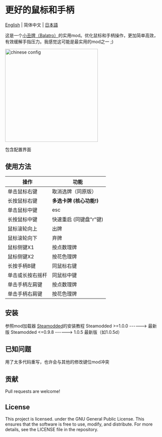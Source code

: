 # 更好的鼠标和手柄
[English](/README.md) | 简体中文 | [日本語](/README_JP.md)

这是一个[小丑牌（Balatro）](https://store.steampowered.com/app/2379780/Balatro/)的实用mod。优化鼠标和手柄操作，更加简单高效，有效缓解手指压力。我感觉这可能是最实用的mod之一 ;)

<img src="https://github.com/user-attachments/assets/3f1ce6bc-7fff-458f-afe7-0f88c2bded08" alt="chinese config" width="300" />

包含配置界面

## 使用方法
| 操作       | 功能               |
| -------- | ---------------- |
| 单击鼠标右键   | 取消选牌（同原版）      |
| 长按鼠标右键   | **多选卡牌 (核心功能!)** |
| 单击鼠标中键   | esc              |
| 长按鼠标中键   | 快速重启 (同键盘"r"键)   |
| 鼠标滚轮向上   | 出牌               |
| 鼠标滚轮向下   | 弃牌               |
| 鼠标侧键X1   | 按点数理牌            |
| 鼠标侧键X2   | 按花色理牌            |
| 长按手柄B键   | 同鼠标右键            |
| 单击或长按右摇杆 | 同鼠标中键            |
| 单击手柄左肩键  | 按点数理牌            |
| 单击手柄右肩键  | 按花色理牌            |

## 安装
参照mod加载器 [Steamodded](https://github.com/Steamopollys/Steamodded/tree/0.6.0)的安装教程
Steamodded >=1.0.0 ------> 最新版
Steamodded <=0.9.8 ------> 1.0.5 最新版（如1.0.5d）

## 已知问题
用了太多代码重写，也许会与其他的修改键位mod冲突

## 贡献
Pull requests are welcome!

## License
This project is licensed. under the GNU General Public License. This ensures that the software is free to use, modify, and distribute. For more details, see the LICENSE file in the repository.
